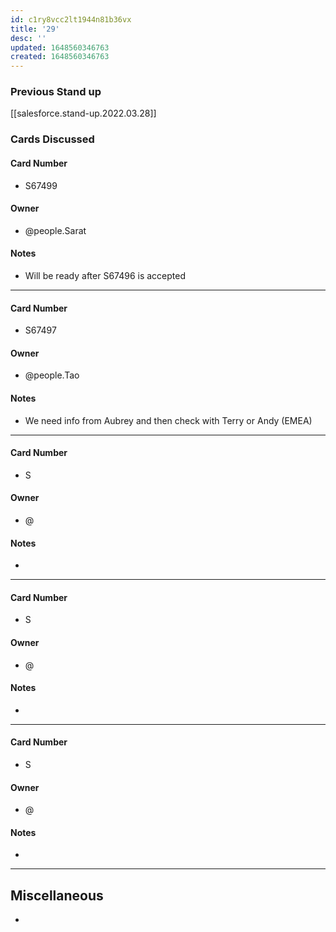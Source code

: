 ```yaml
---
id: c1ry8vcc2lt1944n81b36vx
title: '29'
desc: ''
updated: 1648560346763
created: 1648560346763
---
```


### Previous Stand up
[[salesforce.stand-up.2022.03.28]]

### Cards Discussed
#### Card Number
- S67499
#### Owner
- @people.Sarat 
#### Notes
- Will be ready after S67496 is accepted 
---
#### Card Number
- S67497
#### Owner
- @people.Tao 
#### Notes
- We need info from Aubrey and then check with Terry or Andy (EMEA)
---
#### Card Number
- S
#### Owner
- @ 
#### Notes
- 
---
#### Card Number
- S
#### Owner
- @ 
#### Notes
-
---
#### Card Number
- S
#### Owner
- @ 
#### Notes
-
---
## Miscellaneous
- 
